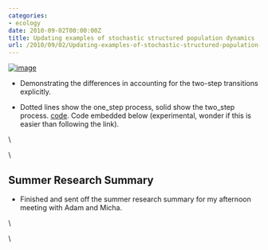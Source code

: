 ```yaml
---
categories:
- ecology
date: 2010-09-02T00:00:00Z
title: Updating examples of stochastic structured population dynamics
url: /2010/09/02/Updating-examples-of-stochastic-structured-population-dynamics/
---
```


[![image](http://farm5.static.flickr.com/4125/4951239235_6c3c8f7c9a.jpg)](http://www.flickr.com/photos/cboettig/4951239235/)

-   Demonstrating the differences in accounting for the two-step
    transitions explicitly.

-   Dotted lines show the one\_step process, solid show the two\_step
    process.
    [code](http://github.com/cboettig/structured-populations/blob/1e5c89c02c0e34665ffafeb13894ab8c7787a05c/demos/beetles_example.R "http://github.com/cboettig/structured-populations/blob/1e5c89c02c0e34665ffafeb13894ab8c7787a05c/demos/beetles_example.R").
    Code embedded below (experimental, wonder if this is easier than
    following the link).

\

\

Summer Research Summary
-----------------------

-   Finished and sent off the summer research summary for my afternoon
    meeting with Adam and Micha.

\

\

